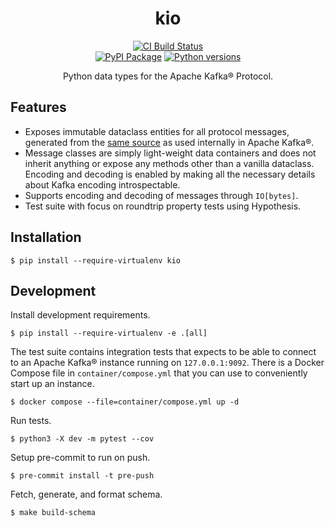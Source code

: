 <h1 align=center>kio</h1>

<p align=center>
    <a href=https://github.com/aiven/kio/actions?query=workflow%3ACI+branch%3Amain><img src=https://github.com/aiven/kio/workflows/CI/badge.svg alt="CI Build Status"></a>
    <br>
    <a href=https://pypi.org/project/kio/><img src=https://img.shields.io/pypi/v/kio.svg?color=informational&label=PyPI alt="PyPI Package"></a>
    <a href=https://pypi.org/project/kio/><img src=https://img.shields.io/pypi/pyversions/kio.svg?color=informational&label=Python alt="Python versions"></a>
</p>

<p align=center>
    Python data types for the Apache Kafka® Protocol.
</p>

## Features

- Exposes immutable dataclass entities for all protocol messages, generated from the
  [same source][schema-source] as used internally in Apache Kafka®.
- Message classes are simply light-weight data containers and does not inherit anything
  or expose any methods other than a vanilla dataclass. Encoding and decoding is enabled
  by making all the necessary details about Kafka encoding introspectable.
- Supports encoding and decoding of messages through `IO[bytes]`.
- Test suite with focus on roundtrip property tests using Hypothesis.

[schema-source]:
  https://github.com/apache/kafka/tree/trunk/clients/src/main/resources/common/message

## Installation

```shell
$ pip install --require-virtualenv kio
```

## Development

Install development requirements.

```shell
$ pip install --require-virtualenv -e .[all]
```

The test suite contains integration tests that expects to be able to connect to an
Apache Kafka® instance running on `127.0.0.1:9092`. There is a Docker Compose file in
`container/compose.yml` that you can use to conveniently start up an instance.

```shell
$ docker compose --file=container/compose.yml up -d
```

Run tests.

```shell
$ python3 -X dev -m pytest --cov
```

Setup pre-commit to run on push.

```shell
$ pre-commit install -t pre-push
```

Fetch, generate, and format schema.

```shell
$ make build-schema
```
